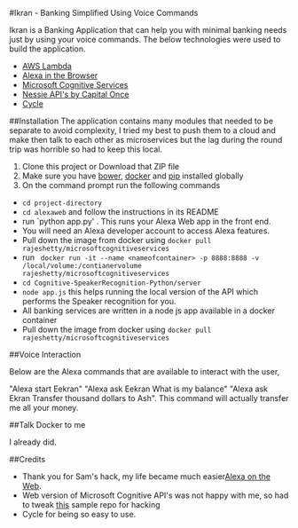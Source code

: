 #Ikran - Banking Simplified Using Voice Commands

Ikran is a Banking Application that can help you with minimal banking needs just by using your voice commands. 
The below technologies were used to build the application. 

* [AWS Lambda](https://aws.amazon.com/lambda/)
* [Alexa in the Browser](https://github.com/sammachin/alexaweb)
* [Microsoft Cognitive Services](https://www.microsoft.com/cognitive-services)
* [Nessie API's by Capital Once](http://api.reimaginebanking.com)
* [Cycle](http://cycle.io)


##Installation
The application contains many modules that needed to be separate to avoid complexity, I tried my best to push them to a cloud and make then talk to each other as microservices but the lag during the round trip was horrible so had to keep this local.

1. Clone this project or Download that ZIP file
2. Make sure you have [bower](http://bower.io/), [docker](https://www.docker.com) and  [pip](https://pypi.python.org/pypi/pip) installed globally
3. On the command prompt run the following commands
- `cd project-directory`
- `cd alexaweb` and follow the instructions in its README
- run `python app.py' . This runs your Alexa Web app in the front end.
- You will need an Alexa developer account to access Alexa features.
- Pull down the image from docker using `docker pull rajeshetty/microsoftcognitiveservices`
- run ` docker run -it --name <nameofcontainer> -p 8888:8888 -v /local/volume:/contianervolume rajeshetty/microsoftcognitiveservices`
- `cd Cognitive-SpeakerRecognition-Python/server`
- `node app.js` this helps running the local version of the API which performs the Speaker recognition for you.
- All banking services are written in a node js app available in  a docker container
-  Pull down the image from docker using `docker pull rajeshetty/microsoftcognitiveservices`


##Voice Interaction

Below are the Alexa commands that are available to interact with the user,

"Alexa start Eekran"
"Alexa ask Eekran What is my balance"
"Alexa ask Ekran Transfer thousand dollars to Ash". This command will actually transfer me all your money.


##Talk Docker to me

I already did.

##Credits

- Thank you for Sam's hack, my life became much easier[Alexa on the Web](https://github.com/sammachin/alexaweb).
- Web version of Microsoft Cognitive API's was not happy with me, so had to tweak [this](https://github.com/Microsoft/Cognitive-SpeakerRecognition-Python.git) sample repo for hacking
- Cycle for being so easy to use.